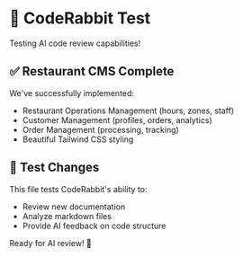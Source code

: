 # 🤖 CodeRabbit Test

  Testing AI code review capabilities!

  ## ✅ Restaurant CMS Complete

  We've successfully implemented:
  - Restaurant Operations Management (hours, zones, staff)
  - Customer Management (profiles, orders, analytics)
  - Order Management (processing, tracking)
  - Beautiful Tailwind CSS styling

  ## 🧪 Test Changes

  This file tests CodeRabbit's ability to:
  - Review new documentation
  - Analyze markdown files
  - Provide AI feedback on code structure

  Ready for AI review! 🚀
